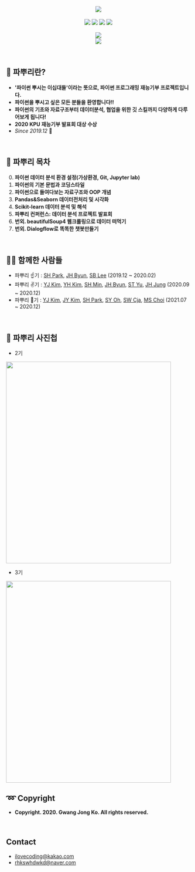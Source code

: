 
<h1 align="center">
  <img src = "https://user-images.githubusercontent.com/29548128/71769266-43433580-2f62-11ea-8d41-ae40f21f8c50.png"><br/>
</h1>

<p align="center">
  <img src = "https://img.shields.io/badge/Language-Python-blue">
  <img src = "https://img.shields.io/badge/Library-Pandas-skyblue">
  <img src = "https://img.shields.io/badge/Library-Seaborn-9cf">
  <img src = "https://img.shields.io/badge/Library-Sklearn-green"> <br/><br/>
  <img src = "https://img.shields.io/badge/파뿌리3기-진행중!!!-brightgreen"> <br/>
  <img src = "https://img.shields.io/badge/파뿌리3기-ilovecoding@kakao.com-brightgreen"> <br/>
</p>
<br>

## 🤔 파뿌리란?
- **'파이썬 뿌시는 이십대들'이라는 뜻으로, 파이썬 프로그래밍 재능기부 프로젝트입니다.**
- **파이썬을 뿌시고 싶은 모든 분들을 환영합니다!!**
- **파이썬의 기초와 자료구조부터 데이터분석, 협업을 위한 깃 스킬까지 다양하게 다루어보게 됩니다!**
- **2020 KPU 재능기부 발표회 대상 수상**
- *Since 2019.12* 🏃
<br>

## 🤗 파뿌리 목차
0. **파이썬 데이터 분석 환경 설정(가상환경, Git, Jupyter lab)**
1.  **파이썬의 기본 문법과 코딩스타일**
2.  **파이썬으로 들여다보는 자료구조와 OOP 개념**
3.  **Pandas&Seaborn 데이터전처리 및 시각화**
4.  **Scikit-learn 데이터 분석 및 해석**
5.  **파뿌리 컨퍼런스: 데이터 분석 프로젝트 발표회**
6.  **번외. beautifulSoup4 웹크롤링으로 데이터 떠먹기**
7.  **번외. Dialogflow로 똑똑한 챗봇만들기**
<br/>

## 👨‍🎓 함께한 사람들
- 파뿌리 ☝기 : [SH Park](https://github.com/vivian0304), [JH Byun](https://github.com/JunHyun-DS), [SB Lee](https://github.com/gmksf99) (2019.12 ~ 2020.02)
- 파뿌리 ✌기 : [YJ Kim](https://github.com/Kimyoungjae777), [YH Kim](https://github.com/k-0-1), [SH Min](https://github.com/dataSH1213), [JH Byun](https://github.com/JunHyun-DS), [ST Yu](https://github.com/Cluster-Taek), [JH Jung](https://github.com/Joohee97124) (2020.09 ~ 2020.12)
- 파뿌리 🤟기 : [YJ Kim](), [JY Kim](), [SH Park](), [SY Oh](), [SW Cja](), [MS Choi]() (2021.07 ~ 2020.12)
<br>

## 🏅 파뿌리 사진첩
- 2기
<img src = "https://github.com/koptimizer/Python_Breakers/blob/master/dwd.jpg" width="450" height="550"/>

- 3기
<img src = "https://github.com/koptimizer/Python_Breakers/blob/master/wdw.jpg" width="450" height="550"/>
<br>

## :loop: Copyright
- **Copyright. 2020. Gwang Jong Ko. All rights reserved.**
<br/>

## Contact
- ilovecoding@kakao.com
- rhkswhdwkd@naver.com

